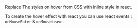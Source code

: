 Replace The styles on hover from CSS with inline style in react.

To create the hover effect with react you can use react events : `onMouseEnter` & `onMouseLeave`.